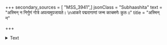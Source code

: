 +++
secondary_sources = [ "MSS_3941",]
jsonClass = "Subhaashita"
text = "अस्मिन् न निर्गुणं गोत्रे अपत्यमुपजायते।  \nआकरे पद्मरागाणां जन्म काचमणेः कुतः॥"
title = "अस्मिन् न"

+++

<details><summary>Text</summary>

अस्मिन् न निर्गुणं गोत्रे अपत्यमुपजायते।  
आकरे पद्मरागाणां जन्म काचमणेः कुतः॥
</details>
